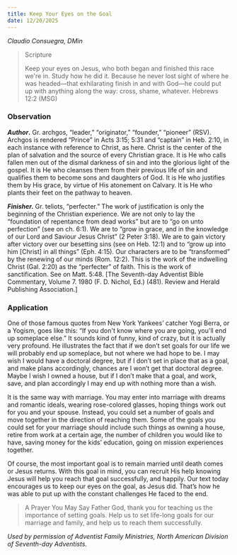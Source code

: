 ```yaml
---
title: Keep Your Eyes on the Goal
date: 12/20/2025
---
```


_Claudio Consuegra, DMin_

> <p>Scripture</p>
> Keep your eyes on Jesus, who both began and finished this race we're in. Study how he did it. Because he never lost sight of where he was headed—that exhilarating finish in and with God—he could put up with anything along the way: cross, shame, whatever. Hebrews 12:2 (MSG)

### Observation

**_Author_.** Gr. archgos, “leader,” “originator,” “founder,” “pioneer” (RSV). Archgos is rendered “Prince” in Acts 3:15; 5:31 and “captain” in Heb. 2:10, in each instance with reference to Christ, as here. Christ is the center of the plan of salvation and the source of every Christian grace. It is He who calls fallen men out of the dismal darkness of sin and into the glorious light of the gospel. It is He who cleanses them from their previous life of sin and qualifies them to become sons and daughters of God. It is He who justifies them by His grace, by virtue of His atonement on Calvary. It is He who plants their feet on the pathway to heaven.

_**Finisher.**_ Gr. teliots, “perfecter.” The work of justification is only the beginning of the Christian experience. We are not only to lay the “foundation of repentance from dead works” but are to “go on unto perfection” (see on ch. 6:1). We are to “grow in grace, and in the knowledge of our Lord and Saviour Jesus Christ” (2 Peter 3:18). We are to gain victory after victory over our besetting sins (see on Heb. 12:1) and to “grow up into him [Christ] in all things” (Eph. 4:15). Our characters are to be “transformed” by the renewing of our minds (Rom. 12:2). This is the work of the indwelling Christ (Gal. 2:20) as the “perfecter” of faith. This is the work of sanctification. See on Matt. 5:48. [The Seventh-day Adventist Bible Commentary, Volume 7. 1980 (F. D. Nichol, Ed.) (481). Review and Herald Publishing Association.]

### Application

One of those famous quotes from New York Yankees’ catcher Yogi Berra, or a Yogism, goes like this: “If you don't know where you are going, you'll end up someplace else.” It sounds kind of funny, kind of crazy, but it is actually very profound. He illustrates the fact that if we don’t set goals for our life we will probably end up someplace, but not where we had hope to be. I may wish I would have a doctoral degree, but if I don’t set in place that as a goal, and make plans accordingly, chances are I won’t get that doctoral degree. Maybe I wish I owned a house, but if I don’t make that a goal, and work, save, and plan accordingly I may end up with nothing more than a wish.

It is the same way with marriage. You may enter into marriage with dreams and romantic ideals, wearing rose-colored glasses, hoping things work out for you and your spouse. Instead, you could set a number of goals and move together in the direction of reaching them. Some of the goals you could set for your marriage should include such things as owning a house, retire from work at a certain age, the number of children you would like to have, saving money for the kids’ education, going on mission experiences together.

Of course, the most important goal is to remain married until death comes or Jesus returns. With this goal in mind, you can recruit His help knowing Jesus will help you reach that goal successfully, and happily. Our text today encourages us to keep our eyes on the goal, as Jesus did. That’s how he was able to put up with the constant challenges He faced to the end.

> <callout>A Prayer You May Say</callout>
> Father God, thank you for teaching us the importance of setting goals. Help us to set life-long goals for our marriage and family, and help us to reach them successfully.

_Used by permission of Adventist Family Ministries, North American Division of Seventh-day Adventists._